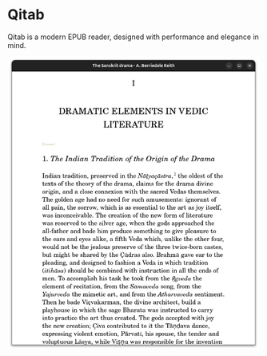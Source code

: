 # Qitab

Qitab is a modern EPUB reader, designed with performance and elegance in mind.

![Qitab](Screenshot.png)
